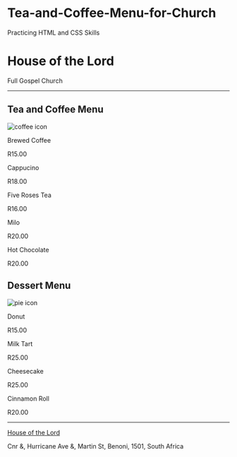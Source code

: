 # Tea-and-Coffee-Menu-for-Church
Practicing HTML and CSS Skills 

<!DOCTYPE html>
<html lang="en">
  <head>
    <meta charset="utf-8" />
    <meta name="viewport" content="width=device-width, initial-scale=1.0" />
    <title>Cafe Menu</title>
    <link href="menu.css" rel="stylesheet"/>
  </head>
  <body>
    <div class="menu">
      <main>
        <h1>House of the Lord</h1>
        <p class="established">Full Gospel Church</p>
        <hr>
        <section>
          <h2>Tea and Coffee Menu</h2>
          <img src="https://cdn.freecodecamp.org/curriculum/css-cafe/coffee.jpg" alt="coffee icon"/>
          <article class="item">
            <p class="flavor">Brewed Coffee</p><p class="price">R15.00</p>
          </article>
          <article class="item">
            <p class="flavor">Cappucino</p><p class="price">R18.00</p>
          </article>
          <article class="item">
            <p class="flavor">Five Roses Tea</p><p class="price">R16.00</p>
          </article>
          <article class="item">
            <p class="flavor">Milo</p><p class="price">R20.00</p>
          </article>
          <article class="item">
            <p class="flavor">Hot Chocolate</p><p class="price">R20.00</p>
          </article>
        </section>
        <section>
          <h2>Dessert Menu</h2>
          <img src="https://cdn.freecodecamp.org/curriculum/css-cafe/pie.jpg" alt="pie icon"/>
          <article class="item">
            <p class="dessert">Donut</p><p class="price">R15.00</p>
          </article>
          <article class="item">
            <p class="dessert">Milk Tart</p><p class="price">R25.00</p>
          </article>
          <article class="item">
            <p class="dessert">Cheesecake</p><p class="price">R25.00</p>
          </article>
          <article class="item">
            <p class="dessert">Cinnamon Roll</p><p class="price">R20.00</p>
          </article>
        </section>
      </main>
      <hr class="bottom-line">
      <footer>
        <p>
          <a href="http://www.hotlsa.com/" target="_blank">House of the Lord</a>
        </p>
        <p class="address">Cnr &, Hurricane Ave &, Martin St, Benoni, 1501, South Africa</p>
      </footer>
    </div>
  </body>
</html>

